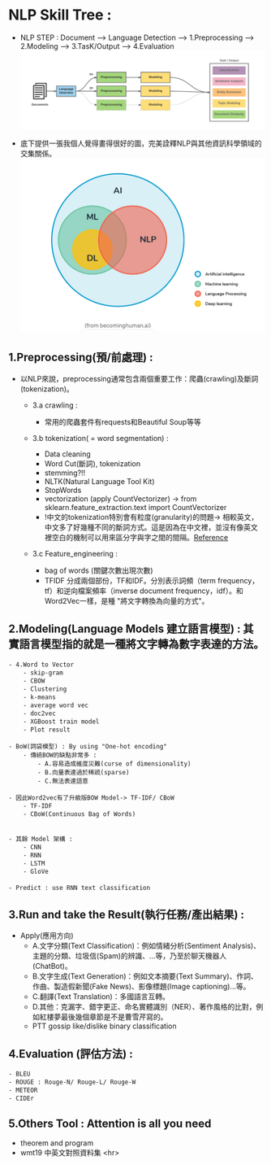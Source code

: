 # NLP Skill Tree : 

- NLP STEP : Document --> Language Detection --> 1.Preprocessing --> 2.Modeling --> 3.TasK/Output --> 4.Evaluation 
![image](./data/img/nlp_3Step.png)

- 底下提供一張我個人覺得畫得很好的圖，完美詮釋NLP與其他資訊科學領域的交集關係。<br>
![image](./data/img/nlp.png)

## 1.Preprocessing(預/前處理) : 
- 以NLP來說，preprocessing通常包含兩個重要工作：爬蟲(crawling)及斷詞(tokenization)。
    - 3.a crawling : 
        - 常用的爬蟲套件有requests和Beautiful Soup等等
    - 3.b tokenization( = word segmentation) : 
        - Data cleaning
        - Word Cut(斷詞), tokenization
        - stemming?!!
        - NLTK(Natural Language Tool Kit)
        - StopWords
        - vectorization (apply CountVectorizer) -> from sklearn.feature_extraction.text import CountVectorizer
        - !中文的tokenization特別會有粒度(granularity)的問題-> 相較英文，中文多了好幾種不同的斷詞方式。這是因為在中文裡，並沒有像英文裡空白的機制可以用來區分字與字之間的間隔。[Reference](https://medium.com/@derekliao_62575/nlp%E7%9A%84%E5%9F%BA%E6%9C%AC%E5%9F%B7%E8%A1%8C%E6%AD%A5%E9%A9%9F-i-%E8%AA%9E%E6%96%99%E7%9A%84%E9%A0%90%E8%99%95%E7%90%86-preprocessing-8538f0b763d6)

    - 3.c Feature_engineering : 
        - bag of words (關鍵次數出現次數)
        - TFIDF 分成兩個部份，TF和IDF。分別表示詞頻（term frequency，tf）和逆向檔案頻率（inverse document frequency，idf）。和Word2Vec一樣，是種 "將文字轉換為向量的方式"。

## 2.Modeling(Language Models 建立語言模型) : 其實語言模型指的就是一種將文字轉為數字表達的方法。

    - 4.Word to Vector
        - skip-gram
        - CBOW
        - Clustering
        - k-means
        - average word vec
        - doc2vec
        - XGBoost train model
        - Plot result

    - BoW(詞袋模型) : By using "One-hot encoding"
        - 傳統BOW的缺點非常多 :
            - A.容易造成維度災難(curse of dimensionality)
            - B.向量表達過於稀疏(sparse)
            - C.無法表達語意
    
    - 因此Word2vec有了升級版BOW Model-> TF-IDF/ CBoW
        - TF-IDF
        - CBoW(Continuous Bag of Words)

    
    - 其餘 Model 架構 : 
        - CNN
        - RNN
        - LSTM
        - GloVe

    - Predict : use RNN text classification

## 3.Run and take the Result(執行任務/產出結果) : 
- Apply(應用方向)
    - A.文字分類(Text Classification)：例如情緒分析(Sentiment Analysis)、主題的分類、垃圾信(Spam)的辨識、...等，乃至於聊天機器人(ChatBot)。
    - B.文字生成(Text Generation)：例如文本摘要(Text Summary)、作詞、作曲、製造假新聞(Fake News)、影像標題(Image captioning)...等。
    - C.翻譯(Text Translation)：多國語言互轉。
    - D.其他：克漏字、錯字更正、命名實體識別（NER）、著作風格的比對，例如紅樓夢最後幾個章節是不是曹雪芹寫的。
    - PTT gossip like/dislike binary classification

## 4.Evaluation (評估方法) :
    - BLEU
    - ROUGE : Rouge-N/ Rouge-L/ Rouge-W
    - METEOR
    - CIDEr

## 5.Others Tool : Attention is all you need 
   - theorem and program 
   - wmt19 中英文對照資料集
<hr\>